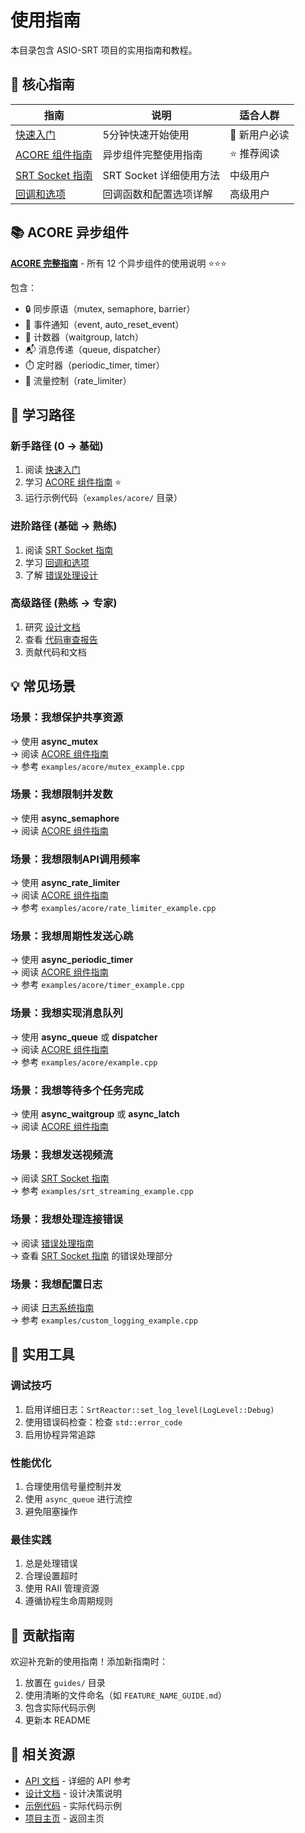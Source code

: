 # 使用指南

本目录包含 ASIO-SRT 项目的实用指南和教程。

## 📖 核心指南

| 指南 | 说明 | 适合人群 |
|------|------|----------|
| [快速入门](QUICK_START.md) | 5分钟快速开始使用 | 🌟 新用户必读 |
| [ACORE 组件指南](ACORE_GUIDE.md) | 异步组件完整使用指南 | ⭐ 推荐阅读 |
| [SRT Socket 指南](SRT_SOCKET_GUIDE.md) | SRT Socket 详细使用方法 | 中级用户 |
| [回调和选项](CALLBACK_AND_OPTIONS_GUIDE.md) | 回调函数和配置选项详解 | 高级用户 |

## 📚 ACORE 异步组件

**[ACORE 完整指南](ACORE_GUIDE.md)** - 所有 12 个异步组件的使用说明 ⭐⭐⭐

包含：
- 🔒 同步原语（mutex, semaphore, barrier）
- 📢 事件通知（event, auto_reset_event）
- 🔢 计数器（waitgroup, latch）
- 📬 消息传递（queue, dispatcher）
- ⏱️ 定时器（periodic_timer, timer）
- 🚦 流量控制（rate_limiter）

## 🎯 学习路径

### 新手路径 (0 → 基础)
1. 阅读 [快速入门](QUICK_START.md)
2. 学习 [ACORE 组件指南](ACORE_GUIDE.md) ⭐
3. 运行示例代码（`examples/acore/` 目录）

### 进阶路径 (基础 → 熟练)
1. 阅读 [SRT Socket 指南](SRT_SOCKET_GUIDE.md)
2. 学习 [回调和选项](CALLBACK_AND_OPTIONS_GUIDE.md)
3. 了解 [错误处理设计](../design/error-handling/)

### 高级路径 (熟练 → 专家)
1. 研究 [设计文档](../design/)
2. 查看 [代码审查报告](../development/code-reviews/)
3. 贡献代码和文档

## 💡 常见场景

### 场景：我想保护共享资源
→ 使用 **async_mutex**  
→ 阅读 [ACORE 组件指南](ACORE_GUIDE.md#async_mutex)  
→ 参考 `examples/acore/mutex_example.cpp`

### 场景：我想限制并发数
→ 使用 **async_semaphore**  
→ 阅读 [ACORE 组件指南](ACORE_GUIDE.md#async_semaphore)

### 场景：我想限制API调用频率
→ 使用 **async_rate_limiter**  
→ 阅读 [ACORE 组件指南](ACORE_GUIDE.md#async_rate_limiter)  
→ 参考 `examples/acore/rate_limiter_example.cpp`

### 场景：我想周期性发送心跳
→ 使用 **async_periodic_timer**  
→ 阅读 [ACORE 组件指南](ACORE_GUIDE.md#async_periodic_timer)  
→ 参考 `examples/acore/timer_example.cpp`

### 场景：我想实现消息队列
→ 使用 **async_queue** 或 **dispatcher**  
→ 阅读 [ACORE 组件指南](ACORE_GUIDE.md#消息传递)  
→ 参考 `examples/acore/example.cpp`

### 场景：我想等待多个任务完成
→ 使用 **async_waitgroup** 或 **async_latch**  
→ 阅读 [ACORE 组件指南](ACORE_GUIDE.md#计数器)

### 场景：我想发送视频流
→ 阅读 [SRT Socket 指南](SRT_SOCKET_GUIDE.md)  
→ 参考 `examples/srt_streaming_example.cpp`

### 场景：我想处理连接错误
→ 阅读 [错误处理指南](../design/error-handling/ERROR_HANDLING.md)  
→ 查看 [SRT Socket 指南](SRT_SOCKET_GUIDE.md) 的错误处理部分

### 场景：我想配置日志
→ 阅读 [日志系统指南](../design/logging/LOGGING_ENHANCED.md)  
→ 参考 `examples/custom_logging_example.cpp`

## 🔧 实用工具

### 调试技巧
1. 启用详细日志：`SrtReactor::set_log_level(LogLevel::Debug)`
2. 使用错误码检查：检查 `std::error_code`
3. 启用协程异常追踪

### 性能优化
1. 合理使用信号量控制并发
2. 使用 `async_queue` 进行流控
3. 避免阻塞操作

### 最佳实践
1. 总是处理错误
2. 合理设置超时
3. 使用 RAII 管理资源
4. 遵循协程生命周期规则

## 📝 贡献指南

欢迎补充新的使用指南！添加新指南时：

1. 放置在 `guides/` 目录
2. 使用清晰的文件命名（如 `FEATURE_NAME_GUIDE.md`）
3. 包含实际代码示例
4. 更新本 README

## 🔗 相关资源

- [API 文档](../api/) - 详细的 API 参考
- [设计文档](../design/) - 设计决策说明
- [示例代码](../../examples/) - 实际代码示例
- [项目主页](../../README.md) - 返回主页

